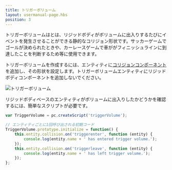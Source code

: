 ```yaml
---
title: トリガーボリューム
layout: usermanual-page.hbs
position: 3
---
```


トリガーボリュームはとは、リジッドボディがボリュームに出入りするたびにイベントを発生させることができる静的なコリジョン形状です。サッカーゲームでゴールが決められたときや、カーレースゲームで車ががフィニッシュラインに到達したことを判断するため等に使用できます。

トリガーボリュームを作成するには、エンティティに[コリジョンコンポーネント][1]を追加し、その形状を設定します。トリガーボリュームエンティティにリジッドボディコンポーネントを追加しないでください。

![トリガーボリューム][2]

リジッドボディベースのエンティティがボリュームに出入りしたかどうかを確認するには、簡単なスクリプトが必要です。

```javascript
var TriggerVolume = pc.createScript('triggerVolume');

// エンティティごとに1回呼び出される初期コード
TriggerVolume.prototype.initialize = function() {
    this.entity.collision.on('triggerenter', function (entity) {
        console.log(entity.name + ' has entered trigger volume.');
    });
    this.entity.collision.on('triggerleave', function (entity) {
        console.log(entity.name + ' has left trigger volume.');
    });
};
```

[1]: /user-manual/packs/components/collision
[2]: /images/user-manual/physics/trigger-volume.png
